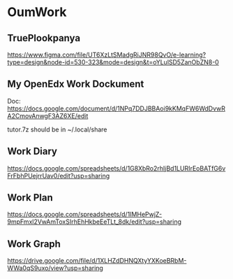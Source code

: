 # OumWork


## TruePlookpanya 

https://www.figma.com/file/UT6XzLtSMadgRiJNR98QvO/e-learning?type=design&node-id=530-323&mode=design&t=oYLulSD5ZanObZN8-0


## My OpenEdx Work Dockument

Doc: https://docs.google.com/document/d/1NPq7DDJBBAoi9kKMqFW6WdDvwRA2CmovAnwgF3AZ6XE/edit

tutor.7z should be in ~/.local/share


## Work Diary

https://docs.google.com/spreadsheets/d/1G8XbRo2rhIjBd1LURIrEoBATfG6vFrFbhPUejrrUav0/edit?usp=sharing


## Work Plan

https://docs.google.com/spreadsheets/d/1IMHePwjZ-9mpFmxl2VwAmToxSIrhEhHkbeEeTLt_8dk/edit?usp=sharing


## Work Graph

https://drive.google.com/file/d/1XLHZdDHNQXtyYXKoeBRbM-WWa0qS9uxo/view?usp=sharing

